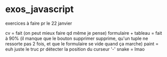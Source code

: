 # exos_javascript
exercices à faire pr le 22 janvier

cv = fait (on peut mieux faire qd même je pense)
formulaire + tableau = fait à 90% (il manque que le bouton supprimer supprime, qu'un tuple ne ressorte pas 2 fois, et que le formulaire se vide quand ça marche)
paint = euh juste le truc pr détecter la position du curseur '-'
snake = lmao
